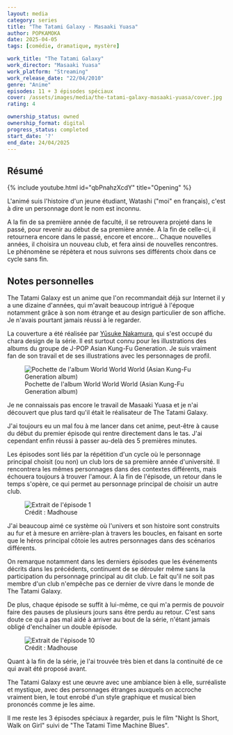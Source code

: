 ```yaml
---
layout: media
category: series
title: "The Tatami Galaxy - Masaaki Yuasa"
author: POPKAMOKA
date: 2025-04-05
tags: [comédie, dramatique, mystère]

work_title: "The Tatami Galaxy"
work_director: "Masaaki Yuasa"
work_platform: "Streaming"
work_release_date: "22/04/2010"
genre: "Anime"
episodes: 11 + 3 épisodes spéciaux
cover: /assets/images/media/the-tatami-galaxy-masaaki-yuasa/cover.jpg
rating: 4

ownership_status: owned
ownership_format: digital
progress_status: completed
start_date: '?'
end_date: 24/04/2025
---
```


## Résumé
{% include youtube.html id="qbPnahzXcdY" title="Opening" %}

L'animé suis l'histoire d'un jeune étudiant, Watashi ("moi" en français), c'est à dire un personnage dont le nom est inconnu.

A la fin de sa première année de faculté, il se retrouvera projeté dans le passé, pour revenir au début de sa première année. A la fin de celle-ci, il retournera encore dans le passé, encore et encore...
Chaque nouvelles années, il choisira un nouveau club, et fera ainsi de nouvelles rencontres. Le phénomène se répètera et nous suivrons ses différents choix dans ce cycle sans fin.

## Notes personnelles
The Tatami Galaxy est un anime que l'on recommandait déjà sur Internet il y a une dizaine d'années, qui m'avait beaucoup intrigué à l'époque notamment grâce à son nom étrange et au design particulier de son affiche. Je n'avais pourtant jamais réussi à le regarder. 

La couverture a été réalisée par [Yūsuke Nakamura](https://www.instagram.com/yusuke_nakamura_jp/), qui s'est occupé du chara design de la série. Il est surtout connu pour les illustrations des albums du groupe de J-POP Asian Kung-Fu Generation. Je suis vraiment fan de son travail et de ses illustrations avec les personnages de profil.

<figure>
  <img src="{{ '/assets/images/media/the-tatami-galaxy-masaaki-yuasa/world.jpg' | relative_url }}" alt="Pochette de l'album World World World (Asian Kung-Fu Generation album)">
  <figcaption>Pochette de l'album World World World (Asian Kung-Fu Generation album)</figcaption>
</figure>


Je ne connaissais pas encore le travail de Masaaki Yuasa et je n'ai découvert que plus tard qu'il était le réalisateur de The Tatami Galaxy.

J'ai toujours eu un mal fou à me lancer dans cet anime, peut-être à cause du début du premier épisode qui rentre directement dans le tas.
J'ai cependant enfin réussi à passer au-delà des 5 premières minutes.

Les épisodes sont liés par la répétition d'un cycle où le personnage principal choisit (ou non) un club lors de sa première année d'université. Il rencontrera les mêmes personnages dans des contextes différents, mais échouera toujours à trouver l'amour. À la fin de l'épisode, un retour dans le temps s'opère, ce qui permet au personnage principal de choisir un autre club.

<figure>
  <img src="{{ '/assets/images/media/the-tatami-galaxy-masaaki-yuasa/extrait1.png' | relative_url }}" alt="Extrait de l'épisode 1">
  <figcaption>Crédit : Madhouse</figcaption>
</figure>

J'ai beaucoup aimé ce système où l'univers et son histoire sont construits au fur et à mesure en arrière-plan à travers les boucles, en faisant en sorte que le héros principal côtoie les autres personnages dans des scénarios différents.

On remarque notamment dans les derniers épisodes que les événements décrits dans les précédents, continuent de se dérouler même sans la participation du personnage principal au dit club. Le fait qu'il ne soit pas membre d'un club n'empêche pas ce dernier de vivre dans le monde de The Tatami Galaxy.

De plus, chaque épisode se suffit à lui-même, ce qui m'a permis de pouvoir faire des pauses de plusieurs jours sans être perdu au retour. C'est sans doute ce qui a pas mal aidé à arriver au bout de la série, n'étant jamais obligé d'enchaîner un double épisode.

<figure>
  <img src="{{ '/assets/images/media/the-tatami-galaxy-masaaki-yuasa/extrait2.png' | relative_url }}" alt="Extrait de l'épisode 10">
  <figcaption>Crédit : Madhouse</figcaption>
</figure>

Quant à la fin de la série, je l'ai trouvée très bien et dans la continuité de ce qui avait été proposé avant.

The Tatami Galaxy est une œuvre avec une ambiance bien à elle, surréaliste et mystique, avec des personnages étranges auxquels on accroche vraiment bien, le tout enrobé d'un style graphique et musical bien prononcés comme je les aime. 

Il me reste les 3 épisodes spéciaux à regarder, puis le film "Night Is Short, Walk on Girl" suivi de "The Tatami Time Machine Blues".